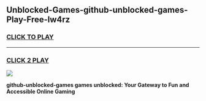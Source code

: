 
## Unblocked-Games-github-unblocked-games-Play-Free-lw4rz
<h3>
<a href="https://premium76.site?title=github-unblocked-games&ref=15A">CLICK TO PLAY</a></h3>
<hr>

<h3>
<a href="https://premium76.site?title=github-unblocked-games&ref=15A">CLICK 2 PLAY</a>
  
</h3>

<a href="https://premium76.site?title=github-unblocked-games&ref=15A"><img src="https://clearcache.store/games.png"></a>


**github-unblocked-games games unblocked: Your Gateway to Fun and Accessible Online Gaming**
